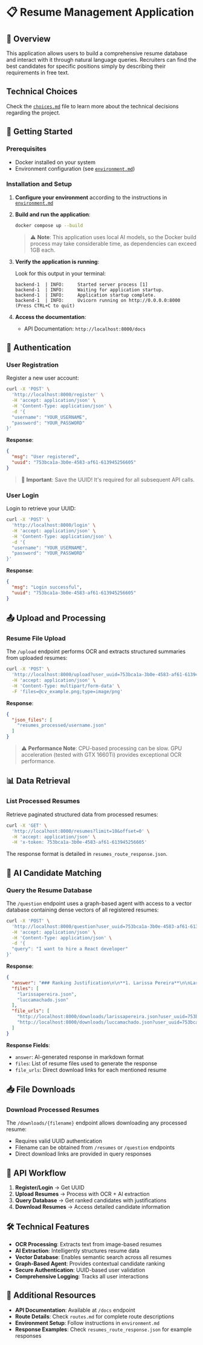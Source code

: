 # 📋 Resume Management Application

## 🎯 Overview

This application allows users to build a comprehensive resume database and interact with it through natural language queries. Recruiters can find the best candidates for specific positions simply by describing their requirements in free text.

## Technical Choices

Check the [`choices.md`](docs/choices.md) file to learn more about the technical decisions regarding the project.

## 🚀 Getting Started

### Prerequisites

- Docker installed on your system
- Environment configuration (see [`environment.md`](docs/environment.md))

### Installation and Setup

1. **Configure your environment** according to the instructions in [`environment.md`](docs/environment.md)

2. **Build and run the application**:
   ```bash
   docker compose up --build
   ```

   > ⚠️ **Note**: This application uses local AI models, so the Docker build process may take considerable time, as dependencies can exceed 1GB each.

3. **Verify the application is running**:
   
   Look for this output in your terminal:
   ```
   backend-1  | INFO:     Started server process [1]
   backend-1  | INFO:     Waiting for application startup.
   backend-1  | INFO:     Application startup complete.
   backend-1  | INFO:     Uvicorn running on http://0.0.0.0:8000 (Press CTRL+C to quit)
   ```

4. **Access the documentation**:
   - API Documentation: `http://localhost:8000/docs`

## 🔐 Authentication

### User Registration

Register a new user account:

```bash
curl -X 'POST' \
  'http://localhost:8000/register' \
  -H 'accept: application/json' \
  -H 'Content-Type: application/json' \
  -d '{
  "username": "YOUR_USERNAME",
  "password": "YOUR_PASSWORD"
}'
```

**Response**:
```json
{
  "msg": "User registered",
  "uuid": "753bca1a-3b0e-4583-af61-613945256605"
}
```

> 🔑 **Important**: Save the UUID! It's required for all subsequent API calls.

### User Login

Login to retrieve your UUID:

```bash
curl -X 'POST' \
  'http://localhost:8000/login' \
  -H 'accept: application/json' \
  -H 'Content-Type: application/json' \
  -d '{
  "username": "YOUR_USERNAME",
  "password": "YOUR_PASSWORD"
}'
```

**Response**:
```json
{
  "msg": "Login successful",
  "uuid": "753bca1a-3b0e-4583-af61-613945256605"
}
```

## 📤 Upload and Processing

### Resume File Upload

The `/upload` endpoint performs OCR and extracts structured summaries from uploaded resumes:

```bash
curl -X 'POST' \
  'http://localhost:8000/upload?user_uuid=753bca1a-3b0e-4583-af61-613945256605' \
  -H 'accept: application/json' \
  -H 'Content-Type: multipart/form-data' \
  -F 'files=@cv_example.png;type=image/png'
```

**Response**:
```json
{
  "json_files": [
    "resumes_processed/username.json"
  ]
}
```

> ⚠️ **Performance Note**: CPU-based processing can be slow. GPU acceleration (tested with GTX 1660Ti) provides exceptional OCR performance.

## 📊 Data Retrieval

### List Processed Resumes

Retrieve paginated structured data from processed resumes:

```bash
curl -X 'GET' \
  'http://localhost:8000/resumes?limit=10&offset=0' \
  -H 'accept: application/json' \
  -H 'x-token: 753bca1a-3b0e-4583-af61-613945256605'
```

The response format is detailed in `resumes_route_response.json`.

## 🤖 AI Candidate Matching

### Query the Resume Database

The `/question` endpoint uses a graph-based agent with access to a vector database containing dense vectors of all registered resumes:

```bash
curl -X 'POST' \
  'http://localhost:8000/question?user_uuid=753bca1a-3b0e-4583-af61-613945256605' \
  -H 'accept: application/json' \
  -H 'Content-Type: application/json' \
  -d '{
  "query": "I want to hire a React developer"
}'
```

**Response**:
```json
{
  "answer": "### Ranking Justification\n\n**1. Larissa Pereira**\n\nLarissa is the most suitable candidate for the React developer position. Her resume describes her as \"specializing in React and responsive design with a passion for clean UI\", which demonstrates clear focus and expertise in the technology. Additionally, her experience as \"Frontend Developer - InovaData (2020-2021): Developed\" indicates she has practical and relevant experience in interface development. The mention of her technical skills including \"HTML\", \"CSS\", \"JavaScript\", and \"React\" reinforces her solid foundation for the position.\n\n**2. Lucca Machado**\n\nLucca is a strong second candidate, with experience in \"APIs with front-end interfaces using React and Python\". While his experience is more comprehensive, including Python, which could be an advantage depending on the exact project requirements, Larissa stands out for her explicit specialization in React and responsive design, which are crucial for a dedicated React developer.\n\n### Resume Files Used:\n\n*   larissapereira.json\n*   luccamachado.json",
  "files": [
    "larissapereira.json",
    "luccamachado.json"
  ],
  "file_urls": [
    "http://localhost:8000/downloads/larissapereira.json?user_uuid=753bca1a-3b0e-4583-af61-613945256605",
    "http://localhost:8000/downloads/luccamachado.json?user_uuid=753bca1a-3b0e-4583-af61-613945256605"
  ]
}
```

**Response Fields**:
- `answer`: AI-generated response in markdown format
- `files`: List of resume files used to generate the response
- `file_urls`: Direct download links for each mentioned resume

## 📥 File Downloads

### Download Processed Resumes

The `/downloads/{filename}` endpoint allows downloading any processed resume:

- Requires valid UUID authentication
- Filename can be obtained from `/resumes` or `/question` endpoints
- Direct download links are provided in query responses

## 🔄 API Workflow

1. **Register/Login** → Get UUID
2. **Upload Resumes** → Process with OCR + AI extraction
3. **Query Database** → Get ranked candidates with justifications
4. **Download Resumes** → Access detailed candidate information

## 🛠️ Technical Features

- **OCR Processing**: Extracts text from image-based resumes
- **AI Extraction**: Intelligently structures resume data
- **Vector Database**: Enables semantic search across all resumes
- **Graph-Based Agent**: Provides contextual candidate ranking
- **Secure Authentication**: UUID-based user validation
- **Comprehensive Logging**: Tracks all user interactions

## 📝 Additional Resources

- **API Documentation**: Available at `/docs` endpoint
- **Route Details**: Check `routes.md` for complete route descriptions
- **Environment Setup**: Follow instructions in `environment.md`
- **Response Examples**: Check `resumes_route_response.json` for example responses